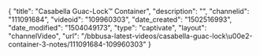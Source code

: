 {
    "title": "Casabella Guac-Lock&trade; Container",
    "description": "",
    "channelid": "111091684",
    "videoid": "109960303",
    "date_created": "1502516993",
    "date_modified": "1504049173",
    "type": "captivate",
    "layout": "channelVideo",
    "url": "\/bbbusa-latest-videos\/casabella-guac-lock\u00e2-container-3-notes\/111091684-109960303"
}